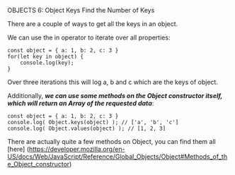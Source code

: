OBJECTS
6: Object Keys
Find the Number of Keys

There are a couple of ways to get all the keys in an object.

We can use the in operator to iterate over all properties:

```
const object = { a: 1, b: 2, c: 3 } 
for(let key in object) {
    console.log(key);
}
```

Over three iterations this will log a, b and c which are the keys of object.

Additionally, ***we can use some methods on the Object constructor itself, which will return an Array of the requested data***:

```
const object = { a: 1, b: 2, c: 3 } 
console.log( Object.keys(object) ); // ['a', 'b', 'c']
console.log( Object.values(object) ); // [1, 2, 3]
```

There are actually quite a few methods on Object, you can find them all [here] (https://developer.mozilla.org/en-US/docs/Web/JavaScript/Reference/Global_Objects/Object#Methods_of_the_Object_constructor)
